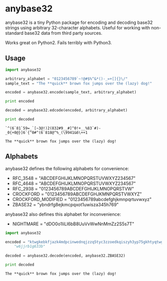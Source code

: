 anybase32
=========

anybase32 is a tiny Python package for encoding and decoding base32 strings
using arbitrary 32-character alphabets. Useful for working with non-standard
base32 data from third party sources.

Works great on Python2. Fails terribly with Python3.

Usage
-----

```python
import anybase32

arbitrary_alphabet = "0123456789`~!@#$%^&*()-_=+[]{}\/"
sample_text = "The **quick** brown fox jumps over the (lazy) dog!"

encoded = anybase32.encode(sample_text, arbitrary_alphabet)

print encoded

decoded = anybase32.edcode(encoded, arbitrary_alphabet)

print decoded
```

```
`^(6`81`59=_`[~3@!)2(832#9__#]^0!+__%83`#)-_0{+0@}]6`{^0#^(6`818@^%_(\9941&6\++1

The **quick** brown fox jumps over the (lazy) dog!
```

Alphabets
---------

anybase32 defines the following alphabets for convenience:

* RFC_3548 = "ABCDEFGHIJKLMNOPQRSTUVWXYZ234567"
* RFC_4648 = "ABCDEFGHIJKLMNOPQRSTUVWXYZ234567"
* RFC_2938 = "0123456789ABCDEFGHIJKLMNOPQRSTVW"
* CROCKFORD = "0123456789ABCDEFGHJKMNPQRSTVWXYZ"
* CROCKFORD_MODIFIED = "0123456789abcdefghjkmnpqrtuvwxyz"
* ZBASE32 = "ybndrfg8ejkmcpqxot1uwisza345h769"

anybase32 also defines this alphabet for inconvenience:

* NIGHTMARE = "dDO0o1IiLl6bB8UuVvWwNnMmZz2S5s7T"
 
```python
import anybase32

encoded = "ktwgkebkfjazk4mdpcinwednqjzzq5tyc3zzoedkqiszyh3yp75gkhtyqtwgkebeptoz"
    "w6jjrb1g633b"
    
decoded = anybase32.decode(encoded, anybase32.ZBASE32)

print decoded
```

```
The **quick** brown fox jumps over the (lazy) dog!
```
